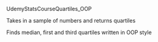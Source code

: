 UdemyStatsCourseQuartiles_OOP

Takes in a sample of numbers and returns quartiles 

Finds median, first and third quartiles written in OOP style
